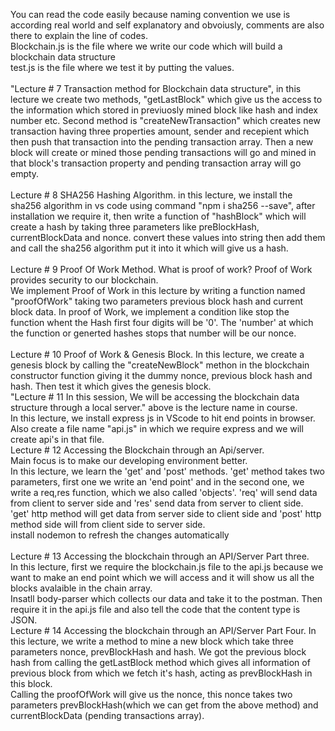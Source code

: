 You can read the code easily because naming convention we use is according real world and self explanatory and obvoiusly, comments are also there to explain the line of codes.
<br>
Blockchain.js is the file where we write our code which will build a blockchain data structure 
<br>
test.js is the file where we test it by putting the values.
<br>
<br>
"Lecture # 7 Transaction method for Blockchain data structure", in this lecture we create two methods, "getLastBlock" which give us the access to the information which stored in previuosly mined block like hash and index number etc. Second method is "createNewTransaction" which creates new transaction having three properties amount, sender and recepient which then push that transaction into the pending transaction array. Then a new block will create or mined those pending transactions will go and mined in that block's transaction property and pending transaction array will go empty.
<br>
<br>
Lecture # 8 SHA256 Hashing Algorithm. in this lecture, we install the sha256 algorithm in vs code using command "npm i sha256 --save", after installation we require it, then write a function of "hashBlock" which will create a hash by taking three parameters like preBlockHash, currentBlockData and nonce. convert these values into string then add them and call the sha256 algorithm put it into it which will give us a hash. 
<br>
<br>
Lecture # 9 Proof Of Work Method. What is proof of work? Proof of Work provides security to our blockchain. 
<br>
We implement Proof of Work in this lecture by writing a function named "proofOfWork" taking two parameters previous block hash and current block data. In proof of Work, we implement a condition like stop the function whent the Hash first four digits will be '0'. The 'number' at which the function or generted hashes stops that number will be our nonce.
<br>
<br>
Lecture # 10 Proof of Work & Genesis Block. In this lecture, we create a genesis block by calling the "createNewBlock" methon in the blockchain constructor function giving it the dummy nonce, previous block hash and hash. Then test it which gives the genesis block.
<br>
"Lecture # 11 In this session, We will be accessing the blockchain data structure through a local server."
above is the lecture name in course.
<br>
In this lecture, we install express js in VScode to hit end points in browser. Also create a file name "api.js" in which we require express and we will create api's in that file. 
<br>
Lecture # 12 Accessing the Blockchain through an Api/server.
<br>
Main focus is to make our developing environment better.
<br> 
In this lecture, we learn the 'get' and 'post' methods. 'get' method takes two parameters, first one we write an 'end point' and in the second one, we write a req,res function, which we also called 'objects'. 'req' will send data from client to server side and 'res' send data from server to client side. 
<br>
'get' http method will get data from server side to client side and 'post' http method side will from client side to server side.
<br>
install nodemon to refresh the changes automatically   
<br>
Lecture # 13 Accessing the blockchain through an API/Server Part three.
<br>
In this lecture, first we require the blockchain.js file to the api.js because we want to make an end point which we will access and it will show us all the blocks avalaible in the chain array.
<br>
Insatll body-parser which collects our data and take it to the postman. Then require it in the api.js file and also tell the code that the content type is JSON.
<br>
Lecture # 14 Accessing the blockchain through an API/Server Part Four. In this lecture, we write a method to mine a new block which take three parameters nonce, prevBlockHash and hash. We got the previous block hash from calling the getLastBlock method which gives all information of previous block from which we fetch it's hash, acting as prevBlockHash in this block. 
<br>
Calling the proofOfWork will give us the nonce, this nonce takes two parameters prevBlockHash(which we can get from the above method) and currentBlockData (pending transactions array).
